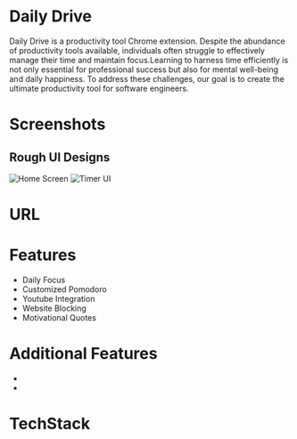 # Daily Drive
Daily Drive is a productivity tool Chrome extension.
Despite the abundance of productivity tools available, individuals often struggle to effectively manage their time and maintain focus.Learning to harness time efficiently is not only essential for professional success but also for mental well-being and daily happiness. To address these challenges, our goal is to create the ultimate productivity tool for software engineers. 
# Screenshots
## Rough UI Designs
![Home Screen](https://github.com/sudhanshusingh-g/dailyDrive/assets/36367047/0a3e75e7-9e7d-4d80-9ac6-50589396876e)
![Timer UI](https://github.com/sudhanshusingh-g/dailyDrive/assets/36367047/81bb9d56-d254-44f4-a743-655c490d51fc)


# URL

# Features
- Daily Focus
- Customized Pomodoro
- Youtube Integration
- Website Blocking
- Motivational Quotes


# Additional Features
-
-
# TechStack
